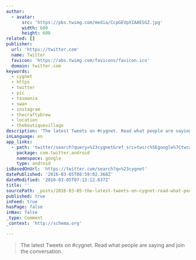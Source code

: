 ```yaml
---
author:
  - avatar:
      src: 'https://pbs.twimg.com/media/CcpGEVpXIAAESGZ.jpg'
      width: 600
      height: 600
related: []
publisher:
  url: 'https://twitter.com'
  name: Twitter
  favicon: 'https://abs.twimg.com/favicons/favicon.ico'
  domain: twitter.com
keywords:
  - cygnet
  - https
  - twitter
  - pic
  - tasmania
  - swan
  - instagram
  - thecraftybrew
  - location
  - theboutiquevillage
description: 'The latest Tweets on #cygnet. Read what people are saying and join the conversation.'
inLanguage: en
app_links:
  - path: 'twitter/search?query=%23cygnet&ref_src=twsrc%5Egoogle%7Ctwcamp%5Eandroidseo%7Ctwgr%5Esearch%7Ctwterm%5E%23cygnet'
    package: com.twitter.android
    namespace: google
    type: android
isBasedOnUrl: 'https://twitter.com/search?q=%23cygnet'
datePublished: '2016-03-05T08:59:02.368Z'
dateModified: '2016-03-05T07:13:12.637Z'
title: ''
sourcePath: _posts/2016-03-05-the-latest-tweets-on-cygnet-read-what-people-are-saying-an.md
published: true
inFeed: true
hasPage: false
inNav: false
_type: Comment
_context: 'http://schema.org'

---
```

> The latest Tweets on &num;cygnet&period; Read what people are saying and join the conversation&period;